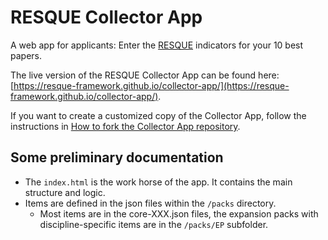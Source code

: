 # RESQUE Collector App

A web app for applicants: Enter the [RESQUE](https://www.resque.info) indicators for your 10 best papers.

The live version of the RESQUE Collector App can be found here: [https://resque-framework.github.io/collector-app/](https://resque-framework.github.io/collector-app/).

If you want to create a customized copy of the Collector App, follow the instructions in [How to fork the Collector App repository](How_to_fork.md).

## Some preliminary documentation

- The `index.html` is the work horse of the app. It contains the main structure and logic.
- Items are defined in the json files within the `/packs` directory.
  - Most items are in the core-XXX.json files, the expansion packs with discipline-specific items are in the `/packs/EP` subfolder.